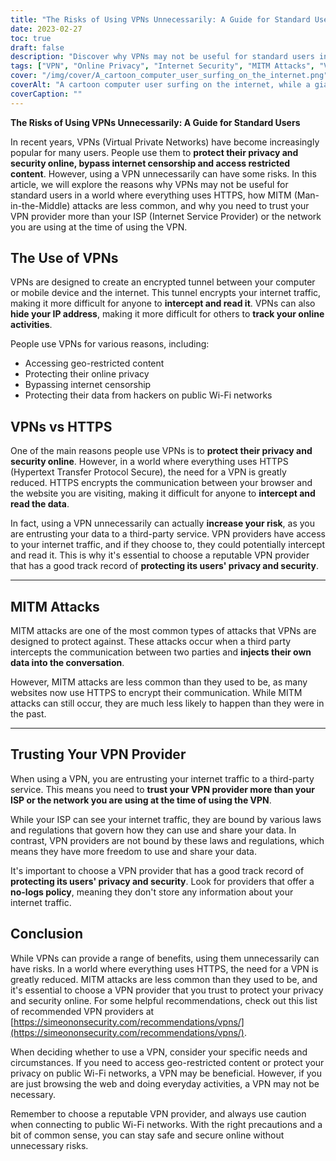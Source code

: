 ```yaml
---
title: "The Risks of Using VPNs Unnecessarily: A Guide for Standard Users"
date: 2023-02-27
toc: true
draft: false
description: "Discover why VPNs may not be useful for standard users in a world where everything uses HTTPS and how to trust your VPN provider."
tags: ["VPN", "Online Privacy", "Internet Security", "MITM Attacks", "Virtual Private Networks", "Cybersecurity", "Online Safety", "Encryption", "HTTPS", "Data Protection", "Third-party Services", "Privacy Risks", "ISP", "Geo-restricted Content", "Internet Censorship", "Public Wi-Fi", "Data Privacy", "Online Protection", "Web Security", "VPN Providers"]
cover: "/img/cover/A_cartoon_computer_user_surfing_on_the_internet.png"
coverAlt: "A cartoon computer user surfing on the internet, while a giant lock symbol appears to protect the user's privacy."
coverCaption: ""
---
```


**The Risks of Using VPNs Unnecessarily: A Guide for Standard Users**

In recent years, VPNs (Virtual Private Networks) have become increasingly popular for many users. People use them to **protect their privacy and security online, bypass internet censorship and access restricted content**. However, using a VPN unnecessarily can have some risks. In this article, we will explore the reasons why VPNs may not be useful for standard users in a world where everything uses HTTPS, how MITM (Man-in-the-Middle) attacks are less common, and why you need to trust your VPN provider more than your ISP (Internet Service Provider) or the network you are using at the time of using the VPN.

## The Use of VPNs

VPNs are designed to create an encrypted tunnel between your computer or mobile device and the internet. This tunnel encrypts your internet traffic, making it more difficult for anyone to **intercept and read it**. VPNs can also **hide your IP address**, making it more difficult for others to **track your online activities**.

People use VPNs for various reasons, including:

- Accessing geo-restricted content
- Protecting their online privacy
- Bypassing internet censorship
- Protecting their data from hackers on public Wi-Fi networks

## VPNs vs HTTPS

One of the main reasons people use VPNs is to **protect their privacy and security online**. However, in a world where everything uses HTTPS (Hypertext Transfer Protocol Secure), the need for a VPN is greatly reduced. HTTPS encrypts the communication between your browser and the website you are visiting, making it difficult for anyone to **intercept and read the data**.

In fact, using a VPN unnecessarily can actually **increase your risk**, as you are entrusting your data to a third-party service. VPN providers have access to your internet traffic, and if they choose to, they could potentially intercept and read it. This is why it's essential to choose a reputable VPN provider that has a good track record of **protecting its users' privacy and security**. 

______

## MITM Attacks

MITM attacks are one of the most common types of attacks that VPNs are designed to protect against. These attacks occur when a third party intercepts the communication between two parties and **injects their own data into the conversation**. 

However, MITM attacks are less common than they used to be, as many websites now use HTTPS to encrypt their communication. While MITM attacks can still occur, they are much less likely to happen than they were in the past. 

______

## Trusting Your VPN Provider

When using a VPN, you are entrusting your internet traffic to a third-party service. This means you need to **trust your VPN provider more than your ISP or the network you are using at the time of using the VPN**. 

While your ISP can see your internet traffic, they are bound by various laws and regulations that govern how they can use and share your data. In contrast, VPN providers are not bound by these laws and regulations, which means they have more freedom to use and share your data.

It's important to choose a VPN provider that has a good track record of **protecting its users' privacy and security**. Look for providers that offer a **no-logs policy**, meaning they don't store any information about your internet traffic.

## Conclusion

While VPNs can provide a range of benefits, using them unnecessarily can have risks. In a world where everything uses HTTPS, the need for a VPN is greatly reduced. MITM attacks are less common than they used to be, and it's essential to choose a VPN provider that you trust to protect your privacy and security online. For some helpful recommendations, check out this list of recommended VPN providers at [https://simeononsecurity.com/recommendations/vpns/](https://simeononsecurity.com/recommendations/vpns/).

When deciding whether to use a VPN, consider your specific needs and circumstances. If you need to access geo-restricted content or protect your privacy on public Wi-Fi networks, a VPN may be beneficial. However, if you are just browsing the web and doing everyday activities, a VPN may not be necessary.

Remember to choose a reputable VPN provider, and always use caution when connecting to public Wi-Fi networks. With the right precautions and a bit of common sense, you can stay safe and secure online without unnecessary risks.